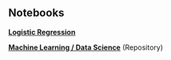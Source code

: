 ## Notebooks

[**Logistic Regression**](https://dataplatform.cloud.ibm.com/analytics/notebooks/v2/0526b408-a285-4b8a-9c2b-14fa9404115a/view?access_token=33cb6e14f5225e8e52317592a2c9fa434e7237d7bfe12ed68a8f7faf9c34b6b9)

[**Machine Learning / Data Science**](https://github.com/spmielke/Machine-learning-notebooks) (Repository)
